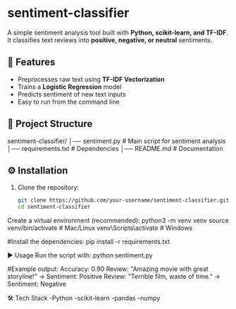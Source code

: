 # sentiment-classifier  

A simple sentiment analysis tool built with **Python, scikit-learn, and TF-IDF**.  
It classifies text reviews into **positive, negative, or neutral** sentiments.  


## 🚀 Features
- Preprocesses raw text using **TF-IDF Vectorization**  
- Trains a **Logistic Regression** model  
- Predicts sentiment of new text inputs  
- Easy to run from the command line  


## 📂 Project Structure
sentiment-classifier/
│── sentiment.py # Main script for sentiment analysis
│── requirements.txt # Dependencies
│── README.md # Documentation


## ⚙️ Installation

1. Clone the repository:
   ```bash
   git clone https://github.com/your-username/sentiment-classifier.git
   cd sentiment-classifier


Create a virtual environment (recommended):
python3 -m venv venv
source venv/bin/activate   # Mac/Linux
venv\Scripts\activate      # Windows


#Install the dependencies:
pip install -r requirements.txt


▶️ Usage
Run the script with:
python sentiment.py


#Example output:
Accuracy: 0.90
Review: "Amazing movie with great storyline!" → Sentiment: Positive
Review: "Terrible film, waste of time." → Sentiment: Negative


🛠 Tech Stack
-Python
-scikit-learn
-pandas
-numpy












